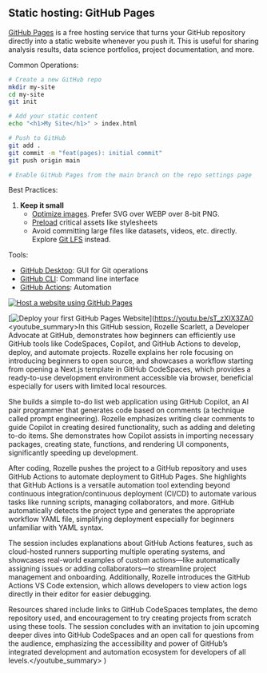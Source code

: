## Static hosting: GitHub Pages

[GitHub Pages](https://pages.github.com/) is a free hosting service that turns your GitHub repository directly into a static website whenever you push it. This is useful for sharing analysis results, data science portfolios, project documentation, and more.

Common Operations:

```bash
# Create a new GitHub repo
mkdir my-site
cd my-site
git init

# Add your static content
echo "<h1>My Site</h1>" > index.html

# Push to GitHub
git add .
git commit -m "feat(pages): initial commit"
git push origin main

# Enable GitHub Pages from the main branch on the repo settings page
```

Best Practices:

1. **Keep it small**
   - [Optimize images](https://developer.mozilla.org/en-US/docs/Learn_web_development/Extensions/Performance/Multimedia). Prefer SVG over WEBP over 8-bit PNG.
   - [Preload](https://developer.mozilla.org/en-US/docs/Web/HTML/Attributes/rel/preload) critical assets like stylesheets
   - Avoid committing large files like datasets, videos, etc. directly. Explore [Git LFS](https://git-lfs.github.com/) instead.

Tools:

- [GitHub Desktop](https://desktop.github.com/): GUI for Git operations
- [GitHub CLI](https://cli.github.com/): Command line interface
- [GitHub Actions](https://github.com/features/actions): Automation

[![Host a website using GitHub Pages](https://i.ytimg.com/vi_webp/WqOXxoGSpbs/sddefault.webp)](https://youtube.com/shorts/WqOXxoGSpbs)

[![Deploy your first GitHub Pages Website](https://i.ytimg.com/vi_webp/sT_zXIX3ZA0/sddefault.webp)](https://youtu.be/sT_zXIX3ZA0
<youtube_summary>In this GitHub session, Rozelle Scarlett, a Developer Advocate at GitHub, demonstrates how beginners can efficiently use GitHub tools like CodeSpaces, Copilot, and GitHub Actions to develop, deploy, and automate projects. Rozelle explains her role focusing on introducing beginners to open source, and showcases a workflow starting from opening a Next.js template in GitHub CodeSpaces, which provides a ready-to-use development environment accessible via browser, beneficial especially for users with limited local resources.

She builds a simple to-do list web application using GitHub Copilot, an AI pair programmer that generates code based on comments (a technique called prompt engineering). Rozelle emphasizes writing clear comments to guide Copilot in creating desired functionality, such as adding and deleting to-do items. She demonstrates how Copilot assists in importing necessary packages, creating state, functions, and rendering UI components, significantly speeding up development.

After coding, Rozelle pushes the project to a GitHub repository and uses GitHub Actions to automate deployment to GitHub Pages. She highlights that GitHub Actions is a versatile automation tool extending beyond continuous integration/continuous deployment (CI/CD) to automate various tasks like running scripts, managing collaborators, and more. GitHub automatically detects the project type and generates the appropriate workflow YAML file, simplifying deployment especially for beginners unfamiliar with YAML syntax.

The session includes explanations about GitHub Actions features, such as cloud-hosted runners supporting multiple operating systems, and showcases real-world examples of custom actions—like automatically assigning issues or adding collaborators—to streamline project management and onboarding. Additionally, Rozelle introduces the GitHub Actions VS Code extension, which allows developers to view action logs directly in their editor for easier debugging.

Resources shared include links to GitHub CodeSpaces templates, the demo repository used, and encouragement to try creating projects from scratch using these tools. The session concludes with an invitation to join upcoming deeper dives into GitHub CodeSpaces and an open call for questions from the audience, emphasizing the accessibility and power of GitHub’s integrated development and automation ecosystem for developers of all levels.</youtube_summary>
)
